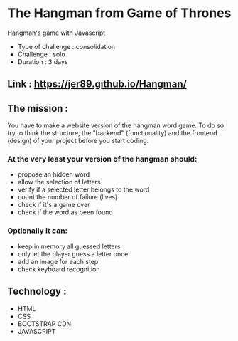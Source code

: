 # The Hangman from Game of Thrones
Hangman's game with Javascript

* Type of challenge : consolidation
* Challenge : solo
* Duration : 3 days

## Link : https://jer89.github.io/Hangman/
## The mission :
You have to make a website version of the hangman word game. To do so try to think the structure, the "backend" (functionality) and the frontend (design) of your project before you start coding.

### At the very least your version of the hangman should:

* propose an hidden word
* allow the selection of letters
* verify if a selected letter belongs to the word
* count the number of failure (lives)
* check if it's a game over
* check if the word as been found

### Optionally it can:

* keep in memory all guessed letters
* only let the player guess a letter once
* add an image for each step
* check keyboard recognition


## Technology :
* HTML
* CSS
* BOOTSTRAP CDN
* JAVASCRIPT

